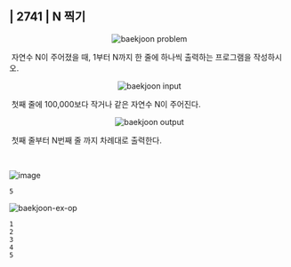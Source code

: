## | 2741 | N 찍기

<p align="center">
  <img src="https://user-images.githubusercontent.com/76546167/145960503-58714af7-c6cd-4a89-8064-fdc213a0e744.PNG" 
alt="baekjoon problem" /></p>

&nbsp;자연수 N이 주어졌을 때, 1부터 N까지 한 줄에 하나씩 출력하는 프로그램을 작성하시오.

<p align="center">
  <img src="https://user-images.githubusercontent.com/76546167/145960554-2792a951-dc7d-42bd-bc0a-d9ccf7891a97.PNG" 
alt="baekjoon input" /></p>

&nbsp;첫째 줄에 100,000보다 작거나 같은 자연수 N이 주어진다.

<p align="center">
  <img src="https://user-images.githubusercontent.com/76546167/145960716-4c6c1514-9ad7-4e80-8083-954118b9f689.PNG" 
alt="baekjoon output" /></p>

&nbsp;첫째 줄부터 N번째 줄 까지 차례대로 출력한다.

</br>

![image](https://user-images.githubusercontent.com/76546167/145961090-b47d9b82-39d2-46f2-bc69-4ad4858b1704.png)

```
5
```

![baekjoon-ex-op](https://user-images.githubusercontent.com/76546167/145961616-3b9d8b2d-2027-4834-bbaf-62792f46d203.PNG)

```
1
2
3
4
5
```
